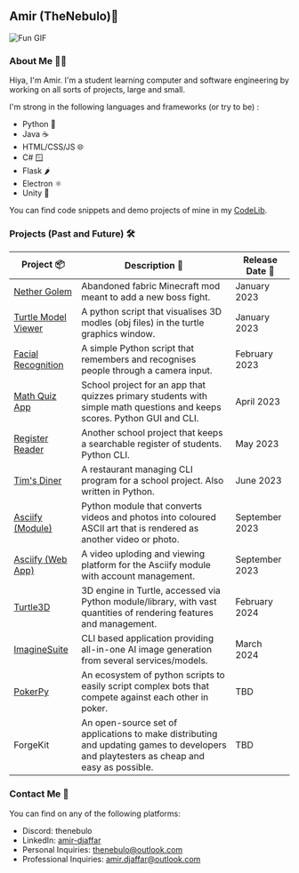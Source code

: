 ## Amir (TheNebulo)👋

![Fun GIF](https://media4.giphy.com/media/WFZvB7VIXBgiz3oDXE/giphy.gif)

### About Me 👨‍💻

Hiya, I'm Amir. I'm a student learning computer and software engineering by working on all sorts of projects, large and small.

I'm strong in the following languages and frameworks (or try to be) :
- Python 🐍
- Java ☕
- HTML/CSS/JS 🌐
- C# 🪟
- Flask 🌶️
- Electron ⚛️
- Unity 🧊

You can find code snippets and demo projects of mine in my [CodeLib](https://github.com/TheNebulo/CodeLib).

### Projects (Past and Future) 🛠️

Project 📦 | Description 📄 | Release Date 📆
--- | --- | --- 
[Nether Golem](https://github.com/TheNebulo/NetherGolem) | Abandoned fabric Minecraft mod meant to add a new boss fight. | January 2023
[Turtle Model Viewer](https://github.com/TheNebulo/TurtleModelViewer) | A python script that visualises 3D modles (obj files) in the turtle graphics window. | January 2023
[Facial Recognition](https://github.com/TheNebulo/FacialRecognition) | A simple Python script that remembers and recognises people through a camera input. | February 2023 
[Math Quiz App](https://github.com/TheNebulo/MathQuiz) | School project for an app that quizzes primary students with simple math questions and keeps scores. Python GUI and CLI. | April 2023
[Register Reader](https://github.com/TheNebulo/RegisterReader) | Another school project that keeps a searchable register of students. Python CLI. | May 2023
[Tim's Diner](https://github.com/TheNebulo/TimsDiner) | A restaurant managing CLI program for a school project. Also written in Python. | June 2023
[Asciify (Module)](https://github.com/TheNebulo/Asciify) | Python module that converts videos and photos into coloured ASCII art that is rendered as another video or photo. | September 2023
[Asciify (Web App)](https://github.com/TheNebulo/AsciifyWeb) | A video uploding and viewing platform for the Asciify module with account management. | September 2023
[Turtle3D](https://github.com/TheNebulo/Turtle3D) | 3D engine in Turtle, accessed via Python module/library, with vast quantities of rendering features and management. | February 2024
[ImagineSuite](https://github.com/TheNebulo/ImagineSuite) | CLI based application providing all-in-one AI image generation from several services/models. | March 2024
[PokerPy](https://github.com/TheNebulo/PokerPy) | An ecosystem of python scripts to easily script complex bots that compete against each other in poker. | TBD
ForgeKit | An open-source set of applications to make distributing and updating games to developers and playtesters as cheap and easy as possible. | TBD

### Contact Me 📨

You can find on any of the following platforms:

- Discord: thenebulo
- LinkedIn: [amir-djaffar](https://www.linkedin.com/in/amir-djaffar/)
- Personal Inquiries: [thenebulo@outlook.com](mailto:thenebulo@outlook.com)
- Professional Inquiries: [amir.djaffar@outlook.com](mailto:amir.djaffar@outlook.com)
